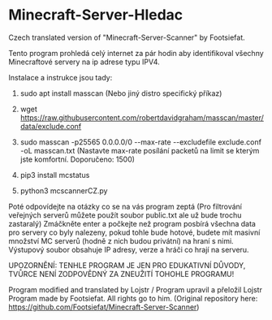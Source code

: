 # Minecraft-Server-Hledac
Czech translated version of "Minecraft-Server-Scanner" by Footsiefat.

Tento program prohledá celý internet za pár hodin aby identifikoval všechny Minecraftové servery na ip adrese typu IPV4.

Instalace a instrukce jsou tady:





1) sudo apt install masscan (Nebo jiný distro specifický příkaz)
2) wget https://raw.githubusercontent.com/robertdavidgraham/masscan/master/data/exclude.conf
3) sudo masscan -p25565 0.0.0.0/0 --max-rate <maxrate> --excludefile exclude.conf -oL masscan.txt (Nastavte max-rate posílání packetů na limit se kterým jste komfortní. Doporučeno: 1500)

4) pip3 install mcstatus
5) python3 mcscannerCZ.py

  
  
  

Poté odpovídejte na otázky co se na vás program zeptá (Pro filtrování veřejných serverů můžete použít soubor public.txt ale už bude trochu zastaralý)
Zmáčkněte enter a počkejte než program posbírá všechna data pro servery co byly nalezeny, pokud tohle bude hotové, budete mít masivní množství MC serverů (hodně z nich budou privátní) na hraní s nimi. Výstupový soubor obsahuje IP adresy, verze a hráči co hrají na serveru.
  
UPOZORNĚNÍ: TENHLE PROGRAM JE JEN PRO EDUKATIVNÍ DŮVODY, TVŮRCE NENÍ ZODPOVĚDNÝ ZA ZNEUŽITÍ TOHOHLE PROGRAMU!

 
Program modified and translated by Lojstr / Program upravil a přeložil Lojstr
Program made by Footsiefat. All rights go to him. (Original repository here: https://github.com/Footsiefat/Minecraft-Server-Scanner)
